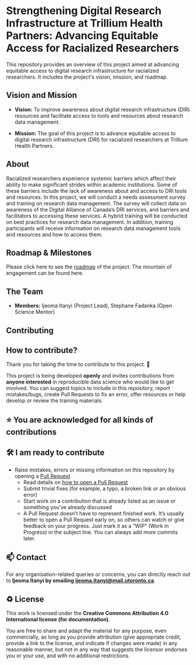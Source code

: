 # Strengthening Digital Research Infrastructure at Trillium Health Partners: Advancing Equitable Access for Racialized Researchers

This repository provides an overview of this project aimed at advancing equitable access to digital research infrastructure for racialized researchers. It includes the project's vision, mission, and  roadmap.  


## Vision and Mission

- **Vision:** To improve awareness about digital research infrastructure (DIR) resources and facilitate access to tools and resources about research data management.
  
- **Mission:** The goal of this project is to advance equitable access to digital research infrastructure (DRI) for racialized researchers at Trillium Health Partners.

## About

Racialized researchers experience systemic barriers which affect their ability to make significant strides within academic institutions. Some of these barriers include the lack of awareness about and access to DRI tools and resources. 
In this project, we will conduct a needs assessment survey and training on research data management. The survey will collect data on awareness of the Digital Alliance of Canada’s DRI services, and barriers and facilitators to accessing these services. A hybrid training will be conducted on best practices for research data management. In addition, training participants will receive information on research data management tools and resources and how to access them.

## Roadmap & Milestones

Please click here to see the 
[roadmap](https://github.com/iuitanyi/Advancing-DRI-Access-at-THP/blob/8023685ccbdc1d9239f974049552947efa0e2216/DRI%20Project%20Documents/%5BOLS-9%5D%20Week%2002%20-%20Open%20Canvas%20-%20Ijeoma%20Itanyi_FINAL.pptx) of the project. The mountain of engagement can be found here. 


## The Team

- **Members:**
  Ijeoma Itanyi (Project Lead), Stephane Fadanka (Open Science Mentor)
  
## Contributing
  ## How to contribute?

Thank you for taking the time to contribute to this project. 🎉

This project is being developed **openly** and invites contributions from **anyone interested** in reproducible data science who would like to get involved.
You can suggest topics to include in this repository, report mistakes/bugs, create Pull Requests to fix an error, offer resources or help develop or review the training materials.

⭐️ You are acknowledged for all kinds of contributions
---

🛠 I am ready to contribute 
---
- Raise mistakes, errors or missing information on this repository by opening a [Pull Request](../../pulls)
  - Read details on [how to open a Pull Request](https://opensource.guide/how-to-contribute/#opening-a-pull-request)
  - Submit trivial fixes (for example, a typo, a broken link or an obvious error)
  - Start work on a contribution that is already listed as an issue or something you’ve already discussed
  - A Pull Request doesn’t have to represent finished work. It’s usually better to open a Pull Request early on, so others can watch or give feedback on your progress. Just mark it as a “WIP” (Work in Progress) in the subject line. You can always add more commits later.

📫 Contact
---

For any organisation-related queries or concerns, you can directly reach out to **Ijeoma Itanyi by emailing [ijeoma.itanyi@mail.utoronto.ca](mailto:ijeoma.itanyi@mail.utoronto.ca)**.

♻️ License
---

This work is licensed under the **Creative Commons Attribution 4.0 International license (for documentation)**. 

You are free to share and adapt the material for any purpose, even commercially, 
as long as you provide attribution (give appropriate credit, provide a link to the license, 
and indicate if changes were made) in any reasonable manner, but not in any way that suggests the 
licensor endorses you or your use, and with no additional restrictions.

